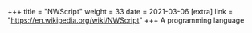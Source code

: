 +++
title = "NWScript"
weight = 33
date = 2021-03-06
[extra]
link = "https://en.wikipedia.org/wiki/NWScript"
+++
A programming language

